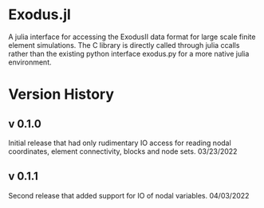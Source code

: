 # Exodus.jl
A julia interface for accessing the ExodusII data format for large scale finite element simulations. The C library is directly called through julia ccalls rather than the existing python interface exodus.py for a more native julia environment. 

# Version History

## v 0.1.0
Initial release that had only rudimentary IO access for reading nodal coordinates, element connectivity, blocks and node sets.
03/23/2022

## v 0.1.1
Second release that added support for IO of nodal variables. 
04/03/2022


